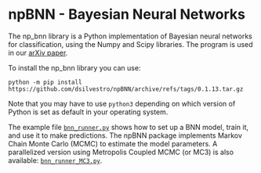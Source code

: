 # npBNN - Bayesian Neural Networks
The np_bnn library is a Python implementation of Bayesian neural networks for classification, using the Numpy and Scipy libraries. The program is used in our [arXiv paper](https://arxiv.org/abs/2005.04987).

To install the np_bnn library you can use:

```
python -m pip install https://github.com/dsilvestro/npBNN/archive/refs/tags/0.1.13.tar.gz
```
Note that you may have to use `python3` depending on which version of Python is set as default in your operating system. 


The example file [`bnn_runner.py`](https://github.com/dsilvestro/npBNN/blob/master/bnn_runner.py) shows how to set up a BNN model, train it, and use it to make predictions.
The npBNN package implements Markov Chain Monte Carlo (MCMC) to estimate the model parameters. A parallelized version using Metropolis Coupled MCMC (or MC3) is also available: [`bnn_runner_MC3.py`](https://github.com/dsilvestro/npBNN/blob/master/bnn_runner_MC3.py).
